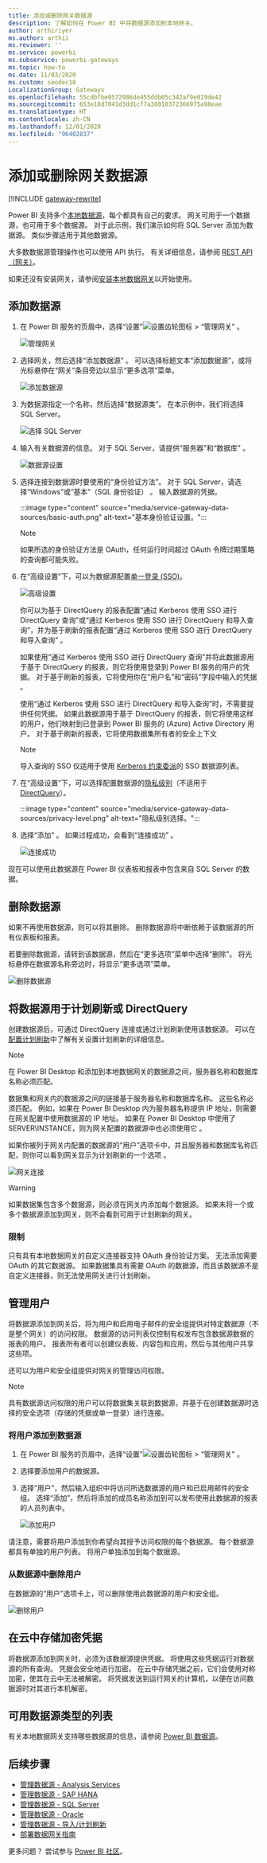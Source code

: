 ```yaml
---
title: 添加或删除网关数据源
description: 了解如何在 Power BI 中将数据源添加到本地网关。
author: arthiriyer
ms.author: arthii
ms.reviewer: ''
ms.service: powerbi
ms.subservice: powerbi-gateways
ms.topic: how-to
ms.date: 11/03/2020
ms.custom: seodec18
LocalizationGroup: Gateways
ms.openlocfilehash: 55cdbfbe0572986de455ddb05c342af9e019de42
ms.sourcegitcommit: 653e18d7041d3dd1cf7a38010372366975a98eae
ms.translationtype: HT
ms.contentlocale: zh-CN
ms.lasthandoff: 12/01/2020
ms.locfileid: "96402837"
---
```

# <a name="add-or-remove-a-gateway-data-source"></a>添加或删除网关数据源

[!INCLUDE [gateway-rewrite](../includes/gateway-rewrite.md)]

Power BI 支持多个[本地数据源](power-bi-data-sources.md)，每个都具有自己的要求。 网关可用于一个数据源，也可用于多个数据源。 对于此示例，我们演示如何将 SQL Server 添加为数据源。 类似步骤适用于其他数据源。

大多数数据源管理操作也可以使用 API 执行。 有关详细信息，请参阅 [REST API（网关）](/rest/api/power-bi/gateways)。

如果还没有安装网关，请参阅[安装本地数据网关](/data-integration/gateway/service-gateway-install)以开始使用。

## <a name="add-a-data-source"></a>添加数据源

1. 在 Power BI 服务的页眉中，选择“设置”![设置齿轮图标](media/service-gateway-data-sources/icon-gear.png) > “管理网关” 。

    ![管理网关](media/service-gateway-data-sources/manage-gateways.png)

2. 选择网关，然后选择“添加数据源”  。 可以选择标题文本“添加数据源”，或将光标悬停在“网关”条目旁边以显示“更多选项”菜单。

    ![添加数据源](media/service-gateway-data-sources/add-data-source.png)

3. 为数据源指定一个名称，然后选择“数据源类”。 在本示例中，我们将选择 SQL Server。

    ![选择 SQL Server](media/service-gateway-data-sources/select-sql-server.png)

4. 输入有关数据源的信息。 对于 SQL Server，请提供“服务器”和“数据库” 。

    ![数据源设置](media/service-gateway-data-sources/data-source-settings.png)

5. 选择连接到数据源时要使用的“身份验证方法”。 对于 SQL Server，请选择“Windows”或“基本”（SQL 身份验证） 。 输入数据源的凭据。

   :::image type="content" source="media/service-gateway-data-sources/basic-auth.png" alt-text="基本身份验证设置。":::

    > [!NOTE]
    > 如果所选的身份验证方法是 OAuth，任何运行时间超过 OAuth 令牌过期策略的查询都可能失败。

6. 在“高级设置”下，可以为数据源配置[单一登录 (SSO)](service-gateway-sso-overview.md)。 

    ![高级设置](media/service-gateway-data-sources/advanced-settings-02.png)

    你可以为基于 DirectQuery 的报表配置“通过 Kerberos 使用 SSO 进行 DirectQuery 查询”或“通过 Kerberos 使用 SSO 进行 DirectQuery 和导入查询”，并为基于刷新的报表配置“通过 Kerberos 使用 SSO 进行 DirectQuery 和导入查询”  。

    如果使用“通过 Kerberos 使用 SSO 进行 DirectQuery 查询”并将此数据源用于基于 DirectQuery 的报表，则它将使用登录到 Power BI 服务的用户的凭据。 对于基于刷新的报表，它将使用你在“用户名”和“密码”字段中输入的凭据 。

    使用“通过 Kerberos 使用 SSO 进行 DirectQuery 和导入查询”时，不需要提供任何凭据。 如果此数据源用于基于 DirectQuery 的报表，则它将使用这样的用户，他们映射到已登录到 Power BI 服务的 (Azure) Active Directory 用户。  对于基于刷新的报表，它将使用数据集所有者的安全上下文

    > [!NOTE]
    >导入查询的 SSO 仅适用于使用 [Kerberos 约束委派](service-gateway-sso-kerberos.md)的 SSO 数据源列表。

7. 在“高级设置”下，可以选择配置数据源的[隐私级别](https://support.office.com/article/Privacy-levels-Power-Query-CC3EDE4D-359E-4B28-BC72-9BEE7900B540)（不适用于 [DirectQuery](desktop-directquery-about.md)）。

    :::image type="content" source="media/service-gateway-data-sources/privacy-level.png" alt-text="隐私级别选择。":::

8. 选择“添加”  。 如果过程成功，会看到“连接成功”  。

    ![连接成功](media/service-gateway-data-sources/connection-successful.png)

现在可以使用此数据源在 Power BI 仪表板和报表中包含来自 SQL Server 的数据。

## <a name="remove-a-data-source"></a>删除数据源

如果不再使用数据源，则可以将其删除。 删除数据源将中断依赖于该数据源的所有仪表板和报表。

若要删除数据源，请转到该数据源，然后在“更多选项”菜单中选择“删除”。 将光标悬停在数据源名称旁边时，将显示“更多选项”菜单。

![删除数据源](media/service-gateway-data-sources/remove-data-source.png)

## <a name="use-the-data-source-for-scheduled-refresh-or-directquery"></a>将数据源用于计划刷新或 DirectQuery

创建数据源后，可通过 DirectQuery 连接或通过计划刷新使用该数据源。 可以在[配置计划刷新](refresh-scheduled-refresh.md)中了解有关设置计划刷新的详细信息。

> [!NOTE]
>在 Power BI Desktop 和添加到本地数据网关的数据源之间，服务器名称和数据库名称必须匹配。

数据集和网关内的数据源之间的链接基于服务器名称和数据库名称。 这些名称必须匹配。 例如，如果在 Power BI Desktop 内为服务器名称提供 IP 地址，则需要在网关配置中使用数据源的 IP 地址。 如果在 Power BI Desktop 中使用了 SERVER\INSTANCE，则为网关配置的数据源中也必须使用它  。

如果你被列于网关内配置的数据源的“用户”选项卡中，并且服务器和数据库名称匹配，则你可以看到网关显示为计划刷新的一个选项  。

![网关连接](media/service-gateway-data-sources/gateway-connection.png)

> [!WARNING]
> 如果数据集包含多个数据源，则必须在网关内添加每个数据源。 如果未将一个或多个数据源添加到网关，则不会看到可用于计划刷新的网关。

### <a name="limitations"></a>限制

只有具有本地数据网关的自定义连接器支持 OAuth 身份验证方案。 无法添加需要 OAuth 的其它数据源。 如果数据集具有需要 OAuth 的数据源，而且该数据源不是自定义连接器，则无法使用网关进行计划刷新。

## <a name="manage-users"></a>管理用户

将数据源添加到网关后，将为用户和启用电子邮件的安全组提供对特定数据源（不是整个网关）的访问权限。 数据源的访问列表仅控制有权发布包含数据源数据的报表的用户。 报表所有者可以创建仪表板、内容包和应用，然后与其他用户共享这些项。

还可以为用户和安全组提供对网关的管理访问权限。

> [!NOTE]
> 具有数据源访问权限的用户可以将数据集关联到数据源，并基于在创建数据源时选择的安全选项（存储的凭据或单一登录）进行连接。

### <a name="add-users-to-a-data-source"></a>将用户添加到数据源

1. 在 Power BI 服务的页眉中，选择“设置”![设置齿轮图标](media/service-gateway-data-sources/icon-gear.png) > “管理网关” 。

2. 选择要添加用户的数据源。

3. 选择“用户”，然后输入组织中将访问所选数据源的用户和已启用邮件的安全组。 选择“添加”，然后将添加的成员名称添加到可以发布使用此数据源的报表的人员列表中。

    ![添加用户](media/service-gateway-data-sources/add-user.png)

请注意，需要将用户添加到你希望向其授予访问权限的每个数据源。 每个数据源都具有单独的用户列表。 将用户单独添加到每个数据源。

### <a name="remove-users-from-a-data-source"></a>从数据源中删除用户

在数据源的“用户”选项卡上，可以删除使用此数据源的用户和安全组。

![删除用户](media/service-gateway-data-sources/remove-user.png)

## <a name="store-encrypted-credentials-in-the-cloud"></a>在云中存储加密凭据

将数据源添加到网关时，必须为该数据源提供凭据。 将使用这些凭据运行对数据源的所有查询。 凭据会安全地进行加密。 在云中存储凭据之前，它们会使用对称加密，使其在云中无法被解密。 将凭据发送到运行网关的计算机，以便在访问数据源时对其进行本机解密。

## <a name="list-of-available-data-source-types"></a>可用数据源类型的列表

有关本地数据网关支持哪些数据源的信息，请参阅 [Power BI 数据源](power-bi-data-sources.md)。

## <a name="next-steps"></a>后续步骤

* [管理数据源 - Analysis Services](service-gateway-enterprise-manage-ssas.md)
* [管理数据源 - SAP HANA](service-gateway-enterprise-manage-sap.md)
* [管理数据源 - SQL Server](service-gateway-enterprise-manage-sql.md)
* [管理数据源 - Oracle](service-gateway-onprem-manage-oracle.md)
* [管理数据源 - 导入/计划刷新](service-gateway-enterprise-manage-scheduled-refresh.md)
* [部署数据网关指南](service-gateway-deployment-guidance.md)

更多问题？ 尝试参与 [Power BI 社区](https://community.powerbi.com/)。
